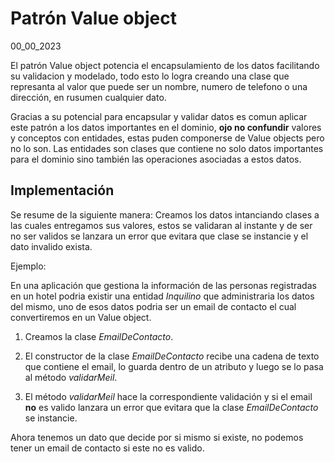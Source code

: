 # Patrón Value object
00_00_2023

El patrón Value object potencia el encapsulamiento de los datos facilitando su validacion y modelado, todo esto lo logra creando una clase que represanta al valor que puede ser un nombre, numero de telefono o una dirección, en rusumen cualquier dato. 

Gracias a su potencial para encapsular y validar datos es comun aplicar este patrón a los datos importantes en el dominio, **ojo no confundir** valores y conceptos con entidades, estas puden componerse de Value objects pero no lo son. Las entidades son clases que contiene no solo datos importantes para el dominio sino también las operaciones asociadas a estos datos.

## Implementación

Se resume de la siguiente manera: Creamos los datos intanciando clases a las cuales entregamos sus valores, estos se validaran al instante y de ser no ser validos se lanzara un error que evitara que clase se instancie y el dato invalido exista.

Ejemplo:

En una aplicación que gestiona la información de las personas registradas en un hotel podria existir una entidad *Inquilino* que administraria los datos del mismo, uno de esos datos podria ser un email de contacto el cual convertiremos en un Value object.

1. Creamos la clase *EmailDeContacto*.

2. El constructor de la clase *EmailDeContacto* recibe una cadena de texto que contiene el email, lo guarda dentro de un atributo y luego se lo pasa al método *validarMeil*.

3. El método *validarMeil* hace la correspondiente validación y si el email **no** es valido lanzara un error que evitara que la clase *EmailDeContacto* se instancie.

Ahora tenemos un dato que decide por si mismo si existe, no podemos tener un email de contacto si este no es valido. 

